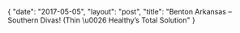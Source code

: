 {
   "date": "2017-05-05",
   "layout": "post",
   "title": "Benton Arkansas – Southern Divas! (Thin \u0026 Healthy’s Total Solution"
}

